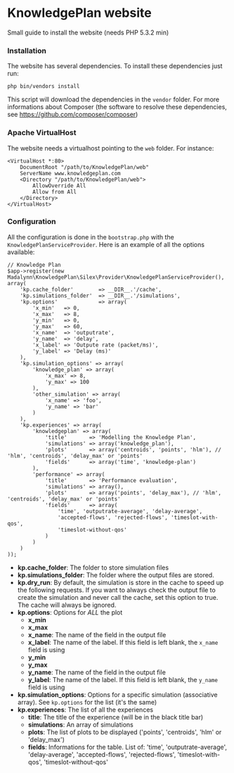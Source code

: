 KnowledgePlan website
=====================

Small guide to install the website (needs PHP 5.3.2 min)

### Installation

The website has several dependencies. To install these dependencies just run:

    php bin/vendors install

This script will download the dependencies in the `vendor` folder. For more
informations about Composer (the software to resolve these dependencies, see
https://github.com/composer/composer)

### Apache VirtualHost

The website needs a virtualhost pointing to the `web` folder. For instance:

```
<VirtualHost *:80>
    DocumentRoot "/path/to/KnowledgePlan/web"
    ServerName www.knowledgeplan.com
    <Directory "/path/to/KnowledgePlan/web">
        AllowOverride All
        Allow from All
    </Directory>
</VirtualHost>
```

### Configuration

All the configuration is done in the `bootstrap.php` with the
`KnowledgePlanServiceProvider`. Here is an example of all the options available:

```
// Knowledge Plan
$app->register(new Madalynn\KnowledgePlan\Silex\Provider\KnowledgePlanServiceProvider(), array(
    'kp.cache_folder'        => __DIR__.'/cache',
    'kp.simulations_folder'  => __DIR__.'/simulations',
    'kp.options'             => array(
        'x_min'   => 0,
        'x_max'   => 8,
        'y_min'   => 0,
        'y_max'   => 60,
        'x_name'  => 'outputrate',
        'y_name'  => 'delay',
        'x_label' => 'Outpute rate (packet/ms)',
        'y_label' => 'Delay (ms)'
    ),
    'kp.simulation_options' => array(
        'knowledge_plan' => array(
            'x_max' => 8,
            'y_max' => 100
        ),
        'other_simulation' => array(
            'x_name' => 'foo',
            'y_name' => 'bar'
        )
    ),
    'kp.experiences' => array(
        'knowledgeplan' => array(
            'title'       => 'Modelling the Knowledge Plan',
            'simulations' => array('knowledge_plan'),
            'plots'       => array('centroids', 'points', 'hlm'), // 'hlm', 'centroids', 'delay_max' or 'points'
            'fields'      => array('time', 'knowledge-plan')
        ),
        'performance' => array(
            'title'       => 'Performance evaluation',
            'simulations' => array(),
            'plots'       => array('points', 'delay_max'), // 'hlm', 'centroids', 'delay_max' or 'points'
            'fields'      => array(
                'time', 'outputrate-average', 'delay-average',
                'accepted-flows', 'rejected-flows', 'timeslot-with-qos',
                'timeslot-without-qos'
            )
        )
    )
));
```
* __kp.cache_folder__: The folder to store simulation files
* __kp.simulations_folder__: The folder where the output files are stored.
* __kp.dry_run__: By default, the simulation is store in the cache to speed
up the following requests. If you want to always check the output file to
create the simulation and never call the cache, set this option to true.
The cache will always be ignored.
* __kp.options__: Options for _ALL_ the plot
    * __x_min__
    * __x_max__
    * __x_name__: The name of the field in the output file
    * __x_label__: The name of the label. If this field is left blank, the
    `x_name` field is using
    * __y_min__
    * __y_max__
    * __y_name__: The name of the field in the output file
    * __y_label__: The name of the label. If this field is left blank, the
    `y_name` field is using
* __kp.simulation_options__: Options for a specific simulation (associative
array). See `kp.options` for the list (it's the same)
* __kp.experiences__: The list of all the experiences
    * __title__: The title of the experience (will be in the black title bar)
    * __simulations__: An array of simulations
    * __plots__: The list of plots to be displayed ('points', 'centroids', 'hlm'
or 'delay_max')
    * __fields__: Informations for the table. List of: 'time',
'outputrate-average', 'delay-average', 'accepted-flows', 'rejected-flows',
'timeslot-with-qos', 'timeslot-without-qos'